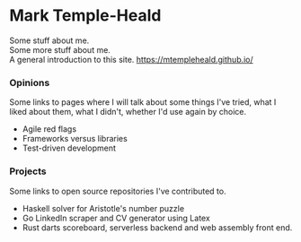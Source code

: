 # Mark Temple-Heald

Some stuff about me.\
Some more stuff about me.\
A general introduction to this site.
https://mtempleheald.github.io/

### Opinions

Some links to pages where I will talk about some things I've tried, what I liked about them, what I didn't, whether I'd use again by choice.

* Agile red flags
* Frameworks versus libraries
* Test-driven development

### Projects

Some links to open source repositories I've contributed to.
* Haskell solver for Aristotle's number puzzle
* Go LinkedIn scraper and CV generator using Latex
* Rust darts scoreboard, serverless backend and web assembly front end.